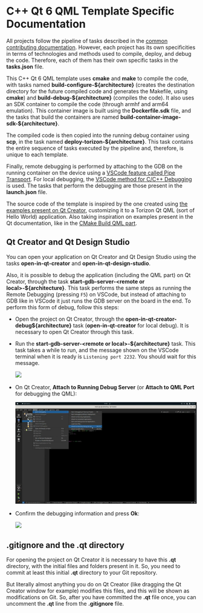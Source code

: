 # C++ Qt 6 QML Template Specific Documentation

All projects follow the pipeline of tasks described in the [common contributing documentation](https://github.com/toradex/vscode-torizon-templates/blob/bookworm/CONTRIBUTING.md#contributing-templates). However, each project has its own specificities in terms of technologies and methods used to compile, deploy, and debug the code. Therefore, each of them has their own specific tasks in the **tasks.json** file.

This C++ Qt 6 QML template uses **cmake** and **make** to compile the code, with tasks named **build-configure-\${architecture}** (creates the destination directory for the future compiled code and generates the Makefile, using **cmake**) and **build-debug-\${architecture}** (compiles the code). It also uses an SDK container to compile the code (through armhf and arm64 emulation). This container image is built using the **Dockerfile.sdk** file, and the tasks that build the containers are named **build-container-image-sdk-\${architecture}**.

The compiled code is then copied into the running debug container using **scp**, in the task named **deploy-torizon-\${architecture}**. This task contains the entire sequence of tasks executed by the pipeline and, therefore, is unique to each template.

Finally, remote debugging is performed by attaching to the GDB on the running container on the device using a [VSCode feature called Pipe Transport](https://code.visualstudio.com/docs/cpp/pipe-transport). For local debugging, the [VSCode method for C/C++ Debugging](https://code.visualstudio.com/docs/cpp/launch-json-reference) is used. The tasks that perform the debugging are those present in the **launch.json** file.


The source code of the template is inspired by the one created using [the examples present on Qt Creator](https://doc.qt.io/qt-6/qtexamplesandtutorials.html), customizing it to a Torizon Qt QML (sort of Hello World) application. Also taking inspiration on examples present in the Qt documentation, like in the [CMake Build QML part](https://doc.qt.io/qt-6/cmake-build-qml-application.html).

## Qt Creator and Qt Design Studio

You can open your application on Qt Creator and Qt Design Studio using the tasks **open-in-qt-creator** and **open-in-qt-design-studio**.

Also, it is possible to debug the application (including the QML part) on Qt Creator, through the task **start-gdb-server-\<remote or local>-\${architecture}**. This task performs the same steps as running the Remote Debugging (pressing `F5`) on VSCode, but instead of attaching to GDB like in VSCode it just runs the GDB server on the board in the end. To perform this form of debug, follow this steps:

 - Open the project on Qt Creator, through the **open-in-qt-creator-debug\${architecture}** task (**open-in-qt-creator** for local debug). It is necessary to open Qt Creator through this task.
 - Run the **start-gdb-server-\<remote or local>-\${architecture}** task. This task takes a while to run, and the message shown on the VSCode terminal when it is ready is `Listening port 2232`. You should wait for this message.

    ![](https://raw.githubusercontent.com/toradex/vscode-torizon-templates-documentation/bookworm/cppQML/startGDBServerTaskMessage.png)

 - On Qt Creator, **Attach to Running Debug Server** (or **Attach to QML Port** for debugging the QML):

    ![](https://raw.githubusercontent.com/toradex/vscode-torizon-templates-documentation/bookworm/cppQML/attachDebug.png)

 - Confirm the debugging information and press **Ok**:

    ![](https://raw.githubusercontent.com/toradex/vscode-torizon-templates-documentation/bookworm/cppQML/checkInfoAttachDebug.png)

## .gitignore and the .qt directory

For opening the project on Qt Creator it is necessary to have this **.qt** directory, with the initial files and folders present in it. So, you need to commit at least this initial **.qt** directory to your Git repository.

But literally almost anything you do on Qt Creator (like dragging the Qt Creator window for example) modifies this files, and this will be shown as modifications on Git. So, after you have committed the **.qt** file once, you can uncomment the **.qt** line from the **.gitignore** file.

